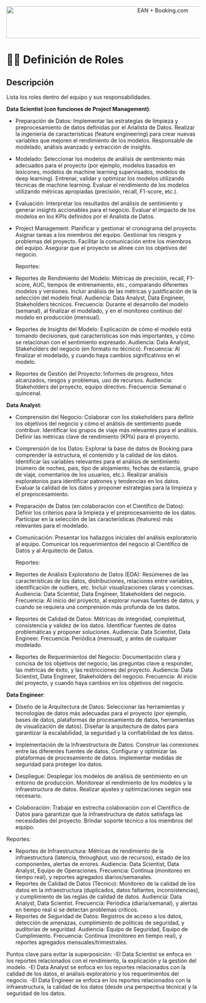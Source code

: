 <div style="text-align: center;">
<image src="../images/encabezado.png" alt="EAN + Booking.com" width="800" height="83">
</div>

#
# 👨‍💻 Definición de Roles
## Descripción
Lista los roles dentro del equipo y sus responsabilidades.

**Data Scientist (con funciones de Project Management)**:
- Preparación de Datos:
Implementar las estrategias de limpieza y preprocesamiento de datos definidas por el Analista de Datos.
Realizar la ingeniería de características (feature engineering) para crear nuevas variables que mejoren el rendimiento de los modelos.
Responsable de modelado, análisis avanzado y extracción de insights.

- Modelado:
Seleccionar los modelos de análisis de sentimiento más adecuados para el proyecto (por ejemplo, modelos basados en lexicones, modelos de machine learning supervisados, modelos de deep learning).
Entrenar, validar y optimizar los modelos utilizando técnicas de machine learning.
Evaluar el rendimiento de los modelos utilizando métricas apropiadas (precisión, recall, F1-score, etc.).

- Evaluación:
Interpretar los resultados del análisis de sentimiento y generar insights accionables para el negocio.
Evaluar el impacto de los modelos en los KPIs definidos por el Analista de Datos.

- Project Management:
Planificar y gestionar el cronograma del proyecto.
Asignar tareas a los miembros del equipo.
Gestionar los riesgos y problemas del proyecto.
Facilitar la comunicación entre los miembros del equipo.
Asegurar que el proyecto se alinee con los objetivos del negocio.

  Reportes:
- Reportes de Rendimiento del Modelo: Métricas de precisión, recall, F1-score, AUC, tiempos de entrenamiento, etc., comparando diferentes modelos y versiones. Incluir análisis de las métricas y justificación de la selección del modelo final.
  Audiencia: Data Analyst, Data Engineer, Stakeholders técnicos.
  Frecuencia: Durante el desarrollo del modelo (semanal), al finalizar el modelado, y en el monitoreo continuo del modelo en producción (mensual).
- Reportes de Insights del Modelo: Explicación de cómo el modelo está tomando decisiones, qué características son más importantes, y cómo se relacionan con el sentimiento expresado.
  Audiencia: Data Analyst, Stakeholders del negocio (en formato no técnico).
  Frecuencia: Al finalizar el modelado, y cuando haya cambios significativos en el modelo.
- Reportes de Gestión del Proyecto: Informes de progreso, hitos alcanzados, riesgos y problemas, uso de recursos.
Audiencia: Stakeholders del proyecto, equipo directivo.
Frecuencia: Semanal o quincenal.

**Data Analyst**: 
- Comprensión del Negocio:
Colaborar con los stakeholders para definir los objetivos del negocio y cómo el análisis de sentimiento puede contribuir.
Identificar los grupos de viaje más relevantes para el análisis.
Definir las métricas clave de rendimiento (KPIs) para el proyecto.

- Comprensión de los Datos:
Explorar la base de datos de Booking para comprender la estructura, el contenido y la calidad de los datos.
Identificar las variables relevantes para el análisis de sentimiento (número de noches, país, tipo de alojamiento, fechas de estancia, grupo de viaje, comentarios de los usuarios, etc.).
Realizar análisis exploratorios para identificar patrones y tendencias en los datos.
Evaluar la calidad de los datos y proponer estrategias para la limpieza y el preprocesamiento.

- Preparación de Datos (en colaboración con el Científico de Datos):
Definir los criterios para la limpieza y el preprocesamiento de los datos.
Participar en la selección de las características (features) más relevantes para el modelado.

- Comunicación:
Presentar los hallazgos iniciales del análisis exploratorio al equipo.
Comunicar los requerimientos del negocio al Científico de Datos y al Arquitecto de Datos.

  Reportes:
- Reportes de Análisis Exploratorio de Datos (EDA): Resúmenes de las características de los datos, distribuciones, relaciones entre variables, identificación de outliers, etc. Incluir visualizaciones claras y concisas.
Audiencia: Data Scientist, Data Engineer, Stakeholders del negocio.
Frecuencia: Al inicio del proyecto, al explorar nuevas fuentes de datos, y cuando se requiera una comprensión más profunda de los datos.
- Reportes de Calidad de Datos: Métricas de integridad, completitud, consistencia y validez de los datos. Identificar fuentes de datos problemáticas y proponer soluciones.
Audiencia: Data Scientist, Data Engineer.
Frecuencia: Periódica (mensual), y antes de cualquier modelado.
- Reportes de Requerimientos del Negocio: Documentación clara y concisa de los objetivos del negocio, las preguntas clave a responder, las métricas de éxito, y las restricciones del proyecto.
Audiencia: Data Scientist, Data Engineer, Stakeholders del negocio.
Frecuencia: Al inicio del proyecto, y cuando haya cambios en los objetivos del negocio.

**Data Engineer**:
- Diseño de la Arquitectura de Datos:
Seleccionar las herramientas y tecnologías de datos más adecuadas para el proyecto (por ejemplo, bases de datos, plataformas de procesamiento de datos, herramientas de visualización de datos).
Diseñar la arquitectura de datos para garantizar la escalabilidad, la seguridad y la confiabilidad de los datos.

- Implementación de la Infraestructura de Datos:
Construir las conexiones entre las diferentes fuentes de datos.
Configurar y optimizar las plataformas de procesamiento de datos.
Implementar medidas de seguridad para proteger los datos.

- Despliegue:
Desplegar los modelos de análisis de sentimiento en un entorno de producción.
Monitorear el rendimiento de los modelos y la infraestructura de datos.
Realizar ajustes y optimizaciones según sea necesario.

- Colaboración:
Trabajar en estrecha colaboración con el Científico de Datos para garantizar que la infraestructura de datos satisfaga las necesidades del proyecto.
Brindar soporte técnico a los miembros del equipo.

Reportes:
- Reportes de Infraestructura: Métricas de rendimiento de la infraestructura (latencia, throughput, uso de recursos), estado de los componentes, alertas de errores.
Audiencia: Data Scientist, Data Analyst, Equipo de Operaciones.
Frecuencia: Continua (monitoreo en tiempo real), y reportes agregados diarios/semanales.
- Reportes de Calidad de Datos (Técnico): Monitoreo de la calidad de los datos en la infraestructura (duplicados, datos faltantes, inconsistencias), y cumplimiento de las reglas de calidad de datos.
Audiencia: Data Analyst, Data Scientist.
Frecuencia: Periódica (diaria/semanal), y alertas en tiempo real si se detectan problemas críticos.
- Reportes de Seguridad de Datos: Registros de acceso a los datos, detección de amenazas, cumplimiento de políticas de seguridad, y auditorías de seguridad.
Audiencia: Equipo de Seguridad, Equipo de Cumplimiento.
Frecuencia: Continua (monitoreo en tiempo real), y reportes agregados mensuales/trimestrales.

Puntos clave para evitar la superposición:
-El Data Scientist se enfoca en los reportes relacionados con el rendimiento, la explicación y la gestión del modelo.
-El Data Analyst se enfoca en los reportes relacionados con la calidad de los datos, el análisis exploratorio y los requerimientos del negocio.
-El Data Engineer se enfoca en los reportes relacionados con la infraestructura, la calidad de los datos (desde una perspectiva técnica) y la seguridad de los datos.

